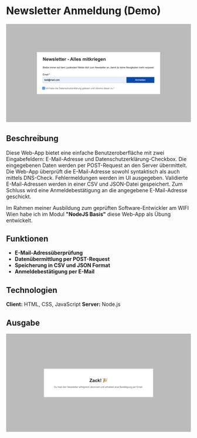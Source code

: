# Newsletter Anmeldung (Demo)

![Screenshot](documentation/assets/screenshot.png)

## Beschreibung

Diese Web-App bietet eine einfache Benutzeroberfläche mit zwei Eingabefeldern: E-Mail-Adresse und Datenschutzerklärung-Checkbox. Die eingegebenen Daten werden per POST-Request an den Server übermittelt. Die Web-App überprüft die E-Mail-Adresse sowohl syntaktisch als auch mittels DNS-Check. Fehlermeldungen werden im UI ausgegeben. Validierte E-Mail-Adressen werden in einer CSV und JSON-Datei gespeichert. Zum Schluss wird eine Anmeldebestätigung an die angegebene E-Mail-Adresse geschickt.

Im Rahmen meiner Ausbildung zum geprüften Software-Entwickler am WIFI Wien habe ich im Modul **"NodeJS Basis"** diese Web-App als Übung entwickelt.

## Funktionen

- **E-Mail-Adressüberprüfung**
- **Datenübermittlung per POST-Request**
- **Speicherung in CSV und JSON Format**
- **Anmeldebestätigung per E-Mail**


## Technologien

**Client:** HTML, CSS, JavaScript
**Server:** Node.js

## Ausgabe
![Ausgabe](documentation/assets/ausgabe.png)